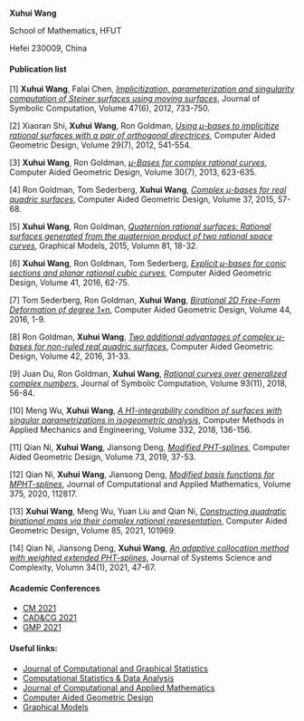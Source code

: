 **Xuhui Wang** 

School of Mathematics, HFUT

Hefei 230009, China


#### Publication list
[1] 	**Xuhui Wang**, Falai Chen, *[Implicitization, parameterization and singularity computation of Steiner surfaces using moving surfaces](https://www.sciencedirect.com/science/article/pii/S0747717111002227)*, Journal of Symbolic Computation, Volume 47(6), 2012, 733-750.

[2] 	Xiaoran Shi, **Xuhui Wang**, Ron Goldman, *[Using μ-bases to implicitize rational surfaces with a pair of orthogonal directrices](https://www.sciencedirect.com/science/article/pii/S1524070314000289)*, Computer Aided Geometric Design, Volume 29(7), 2012, 541-554.

[3] 	**Xuhui Wang**, Ron Goldman, *[μ-Bases for complex rational curves](https://www.sciencedirect.com/science/article/pii/S0167839613000502)*, Computer Aided Geometric Design, Volume 30(7), 2013, 623-635.

[4] 	Ron Goldman, Tom Sederberg, **Xuhui Wang**, *[Complex μ-bases for real quadric surfaces](https://www.sciencedirect.com/science/article/pii/S0167839615000849)*, Computer Aided Geometric Design, Volume 37, 2015, 57-68.

[5] 	**Xuhui Wang**, Ron Goldman, *[Quaternion rational surfaces: Rational surfaces generated from the quaternion product of two rational space curves](https://www.sciencedirect.com/science/article/pii/S1524070314000289)*, Graphical Models, 2015, Volumn 81, 18-32.

[6] 	**Xuhui Wang**, Ron Goldman, Tom Sederberg, *[Explicit μ-bases for conic sections and planar rational cubic curves](https://www.sciencedirect.com/science/article/pii/S0167839615001351)*, Computer Aided Geometric Design, Volume 41, 2016, 62-75.

[7] 	Tom Sederberg, Ron Goldman, **Xuhui Wang**, *[Birational 2D Free-Form Deformation of degree 1×n](https://www.sciencedirect.com/science/article/pii/S0167839616300218)*, Computer Aided Geometric Design, Volume 44, 2016, 1-9.

[8] 	Ron Goldman, **Xuhui Wang**, *[Two additional advantages of complex μ-bases for non-ruled real quadric surfaces](https://www.sciencedirect.com/science/article/pii/S0167839615001466)*, Computer Aided Geometric Design, Volume 42, 2016, 31-33.

[9] 	Juan Du, Ron Goldman, **Xuhui Wang**, *[Rational curves over generalized complex numbers](https://www.sciencedirect.com/science/article/pii/S0747717118300397)*, Journal of Symbolic Computation, Volume 93(11), 2018, 56-84.

[10] 	Meng Wu, **Xuhui Wang**, *[A H1-integrability condition of surfaces with singular parametrizations in isogeometric analysis](https://www.sciencedirect.com/science/article/pii/S0045782517307685)*, Computer Methods in Applied Mechanics and Engineering, Volume 332, 2018, 136-156.

[11] 	Qian Ni, **Xuhui Wang**, Jiansong Deng, *[Modified PHT-splines](https://www.sciencedirect.com/science/article/pii/S0167839619300652)*, Computer Aided Geometric Design, Volume 73, 2019, 37-53.

[12] 	Qian Ni, **Xuhui Wang**, Jiansong Deng, *[Modified basis functions for MPHT-splines](https://www.sciencedirect.com/science/article/pii/S0377042720301084)*, Journal of Computational and Applied Mathematics, Volume 375, 2020, 112817.

[13] 	**Xuhui Wang**, Meng Wu, Yuan Liu and Qian Ni, *[Constructing quadratic birational maps via their complex rational representation](https://www.sciencedirect.com/science/article/pii/S0167839621000157)*, Computer Aided Geometric Design, Volume 85, 2021, 101969. 

[14] 	Qian Ni, Jiansong Deng, **Xuhui Wang**, *[An adaptive collocation method with weighted extended PHT-splines](https://link.springer.com/article/10.1007/s11424-020-9390-7)*, Journal of Systems Science and Complexity, Volumn 34(1), 2021, 47-67.


#### Academic Conferences
- [CM 2021](http://www.mmrc.iss.ac.cn/cscm/cm2021/index.html)
- [CAD&CG 2021](http://cs.dlut.edu.cn/CADCG2021/CADCG2021hyzg.htm)
- [GMP 2021](http://www.kma.zcu.cz/gmp2021/index.php?clanek=home)

#### Useful links:
- [Journal of Computational and Graphical Statistics](https://www.tandfonline.com/toc/ucgs20/current)
- [Computational Statistics & Data Analysis](https://www.sciencedirect.com/journal/computational-statistics-and-data-analysis)
- [Journal of Computational and Applied Mathematics](https://www.sciencedirect.com/journal/journal-of-computational-and-applied-mathematics)
- [Computer Aided Geometric Design](https://www.sciencedirect.com/journal/computer-aided-geometric-design)
- [Graphical Models](https://www.sciencedirect.com/journal/graphical-models)


